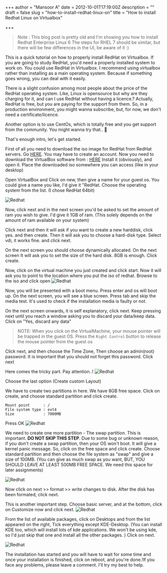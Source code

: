 +++
author = "Mansoor A"
date = 2012-10-01T17:19:00Z
description = ""
draft = false
slug = "how-to-install-redhat-linux-on"
title = "How to install Redhat Linux on Virtualbox"

+++


> Note : This blog post is pretty old and I'm showing you how to install Redhat Enterprise Linux 6
> The steps for RHEL 7 should be similar, but there will be few differences in the UI, be aware of it :)

This is a quick tutorial on how to properly install RedHat on Virtualbox. If you are going to study RedHat, you'd need a properly installed system to work on. You could use RedHat in Virtualbox. I recommend using virtualbox rather than installing as a main operating system. Because if something goes wrong, you can deal with it easily.
  
There is a slight confusion among most people about the price of the RedHat operating system. Like, Linux is opensource but why are they charging for it, and can I use RedHat without having a licence.? Actually, RedHat is free, but you are paying for the support from them. So, in a production environment, you might wanna subscribe, but, for now, we don't need a certificate/licence.
  
Another option is to use CentOs, which is totally free and you get support from the community. You might wanna try that.. 🙂
  
That's enough intro, let's get started.
  
First of all you need to download the iso image for RedHat from RedHat servers. Go <a href="https://access.redhat.com/downloads" target="_blank">HERE</a>. You may have to create an account.
Now you need to download the VirtualBox software from : <a href="https://www.virtualbox.org/wiki/Downloads" target="_blank">HERE</a>
Install it (obviously), and open it. Place the downloaded iso somewhere you can access (like in your desktop)

Open VirtualBox and Click on new, then give a name for your guest os. You could give a name you like, 
I'd give it "RedHat. Choose the operating system from the list. (I chose RedHat 64bit)

![Redhat](https://cdn.esc.sh/jekyll/posts/2014/redhat/redhat1.png)

Now, click next and in the next screen you'd be asked to set the amount of ram you wish to give. I'd give it 1GB of ram. (This solely depends on the amount of ram available on your system)

Click next and then it will ask if you want to create a new harddisk, click yes. and then create. Then it will ask you to choose a hard-disk type. Select vdi, it works fine. and click next.

On the next screen you should choose dynamically allocated. On the next screen It will ask you to set the size of the hard disk. 8GB is enough. Click create.
      
Now, click on the virtual machine you just created and click start. Now it will ask you to point to the location where you put the iso of redhat. Browse to the iso and click open
![Redhat](https://cdn.esc.sh/jekyll/posts/2014/redhat/redhat2.png)

Now, you will be presented with a boot menu. Press enter and os will boot up. On the next screen, you will see a blue screen. Press tab and skip the media test. It's used to check if the installation media is faulty or not.
      
On the next screen onwards, it is self explanatory, click next. Keep pressing next until you reach a window asking you to discard your data/keep data. Click on "Yes, discard any data"

> NOTE: When you click on the VirtualMachine, your mouse pointer will be trapped in the guest OS. Press the `Right Control` button to release the mouse pointer from the guest os

Click next, and then choose the Time Zone, Then choose an admin(root) password. It is important that you should not forget this password. Click next

Here comes the tricky part. Pay attention..!
![Redhat](https://cdn.esc.sh/jekyll/posts/2014/redhat/redhat3.png)

Choose the last option (Create custom Layout)

We have to create two partitions in here. We have 8GB free space. Click on create, and choose standard partition and click create.
```
Mount point      : /
File system type : ext4
Size             : 7000MB
```
Press OK
![Redhat](https://cdn.esc.sh/jekyll/posts/2014/redhat/redhat4.png)

We need to create one more partition - The swap partition. This is important. **DO NOT SKIP THIS STEP**.
Due to some bug or unknown reason, if you don't create a swap partition, then your OS won't boot. 
It will give a kernel panic message. So, click on the free space and click create. 
Choose standard partition and then choose the file system as "swap" and give a size of 100MB. 
(You can give as much swap as you want, BUT, YOU SHOULD LEAVE AT LEAST 500MB FREE SPACE. We need this space for later assignments)

![Redhat](https://cdn.esc.sh/jekyll/posts/2014/redhat/redhat5.png)
 
Now click on next >> format >> write changes to disk. After the disk has been formated, click next.

This is another important step. Choose basic server, and at the bottom, click on Customize now and click next.
![Redhat](https://cdn.esc.sh/jekyll/posts/2014/redhat/redhat6.png)
            
From the list of available packages, click on Desktops and from the list appeared on the right, Tick everything except KDE-Desktop.
(You can install KDE too, which will install lots of kde applications. We won't be using kde, so I'd just skip that one and install all the other packages. ) Click on next.

![Redhat](https://cdn.esc.sh/jekyll/posts/2014/redhat/redhat7.png)

The installation has started and you will have to wait for some time and once your installation is finished, click on reboot, and you're done.!If you face any problems, please leave a comment. I'll try my best to help.

